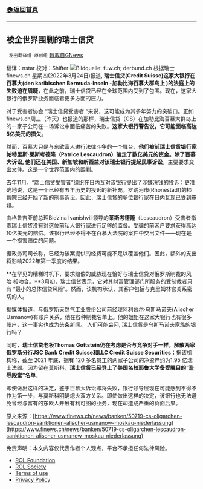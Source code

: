 ###  [:house:返回首頁](https://github.com/ourhimalayas/txt)
---


## 被全世界围剿的瑞士信贷
` 秘密翻译组-原创组` [轉載自GNews](https://gnews.org/zh-hans/2224530/)

翻译：nstar
校对：Shifter
![](https://assets.gnews.org/wp-content/uploads/2022/03/Pictur0e1.png)Bildquelle: fuw.ch; derbund.ch
根据瑞士finews.ch 星期四(2022年3月24日)报道, **瑞士信贷(Credit Suisse)这家大银行在百慕大(den karibischen Bermuda-Inseln -加勒比海百慕大群岛上 )的法庭上的失败迫在眉睫**，在此之前，瑞士信贷已经在全球范围内受到了包围。现在，这家大银行的俄罗斯业务面临着更多方面的压力。

对于受害者协会 “瑞士信贷受害者 “来说，这可能成为其多年努力的突破口。正如finews.ch周三（昨天）也报道的那样，瑞士信贷（CS）在加勒比海百慕大群岛上的一家子公司在一场诉讼中面临痛苦的失败。**这家大银行警告说，它可能面临高达5亿美元的损失**。

然而，百慕大只是与东欧富人进行法律斗争的一个舞台，**他们被前瑞士信贷银行家帕特里斯·莱斯考德隆（Patrice Lescaudron）骗走了数亿美元的资金。除了百慕大诉讼, 他们还在美国、新加坡和新西兰对该瑞士银行提起民事诉讼**，主要要求交出文件。这是一个世界范围内的围剿。

去年11月，“瑞士信贷受害者”组织在日内瓦对该银行提出了涉嫌洗钱的投诉；更准确地说，这是一个已经有五年历史的投诉的新补充。罗讷河市(Rhonestadt)的检察院已经开始了新的刑事诉讼。因此，瑞士信贷的多位银行家在日内瓦现已受到审讯。

由格鲁吉亚前总理Bidzina Ivanishvili领导的**莱斯考德隆**（Lescaudron）受害者指责瑞士信贷没有对这位前私人银行家进行足够的监督。受骗的前客户要求获得高达10亿美元的赔偿。该银行已经不得不在百慕大法院的案件中交出文件——现在是一个损害赔偿的问题。

据政务司司长称，已经为该案提供的经费可能不足以覆盖他们。因此，额外的支出将影响2022年第一季度的结果。

**在罕见的糟糕时机下，要求赔偿的威胁现在恰好与瑞士信贷对俄罗斯制裁的风险 相吻合。**3月初，瑞士信贷表示，它对其财富管理部门所服务的受制裁者只有 “最小的总体信贷风险”。然而，该机构承认，其客户包括与克里姆林宫关系密切的人。

据媒体报道，与俄罗斯天然气工业股份公司前经理阿利舍尔·乌斯马诺夫(Alischer Usmanow)有账户关系，他在各种制裁名单上。他的姐姐在这家大银行也有很多账户，这一事实也成为头条新闻。 人们可能会问, 瑞士信贷是乌斯马诺夫家族的银行吗？

同时，**瑞士信贷老板Thomas Gottstein仍在考虑是否与竞争对手一样，解散两家俄罗斯分行JSC Bank Credit Suisse和LLC Credit Suisse Securities**；据该机构称，截至 2021 年底，拥有 120 多名员工的两家子公司的净资产约为1.95 亿瑞士法郎。因为留在莫斯科，**瑞士信贷已经登上了美国名校耶鲁大学备受瞩目的“耻辱殿堂”名单**。

即使做出这样的决定，鉴于百慕大诉讼即将失败，银行领导层现在可能感到不得不作为第一步，与莫斯科明确熄火双方关系。即使做出这样的决定，该银行也无法避免曾经与富有的东欧人开展有利可图的业务，现在却造成严重的负面后果。

原文来源：[https://www.finews.ch/news/banken/50719-cs-oligarchen-lescaudron-sanktionen-alischer-usmanow-moskau-niederlassung](https://www.finews.ch/news/banken/50719-cs-oligarchen-lescaudron-sanktionen-alischer-usmanow-moskau-niederlassung)

 

免责声明：本文内容仅代表作者个人观点，平台不承担任何法律风险。

- [ROL Foundation](https://rolfoundation.org/)
- [ROL Society](https://rolsociety.org/)
- [Terms of use](https://gnews.org/terms-of-use-3/)
- [Privacy Policy](https://gnews.org/privacy-policy/)
